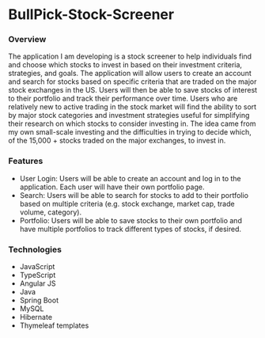 # BullPick-Stock-Screener

### Overview
The application I am developing is a stock screener to help individuals find and choose which stocks to invest in based on their investment criteria, strategies, and goals. The application will allow users to create an account and search for stocks based on specific criteria that are traded on the major stock exchanges in the US. Users will then be able to save stocks of interest to their portfolio and track their performance over time. Users who are relatively new to active trading in the stock market will find the ability to sort by major stock categories and investment strategies useful for simplifying their research on which stocks to consider investing in. The idea came from my own small-scale investing and the difficulties in trying to decide which, of the 15,000 + stocks traded on the major exchanges, to invest in.

### Features
- User Login: Users will be able to create an account and log in to the application. Each user will have their own portfolio page.
- Search: Users will be able to search for stocks to add to their portfolio based on multiple criteria (e.g. stock exchange, market cap, trade volume, category).
- Portfolio: Users will be able to save stocks to their own portfolio and have multiple portfolios to track different types of stocks, if desired.

### Technologies
- JavaScript
- TypeScript
- Angular JS
- Java
- Spring Boot
- MySQL
- Hibernate
- Thymeleaf templates
